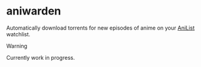 # aniwarden

Automatically download torrents for new episodes of anime on your [AniList](https://anilist.co/) watchlist.

> [!WARNING]  
> Currently work in progress.
